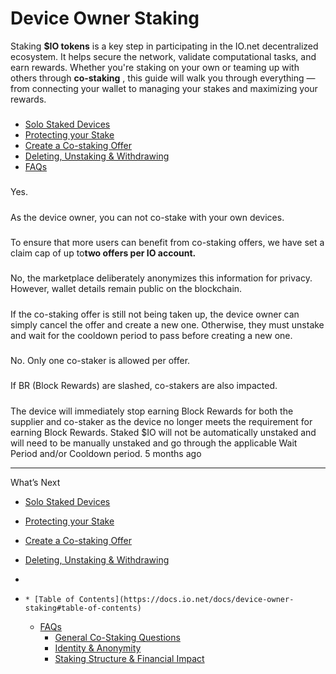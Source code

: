 # Device Owner Staking
Staking **$IO tokens** is a key step in participating in the IO.net decentralized ecosystem. It helps secure the network, validate computational tasks, and earn rewards. Whether you're staking on your own or teaming up with others through **co-staking** , this guide will walk you through everything —from connecting your wallet to managing your stakes and maximizing your rewards.
### [](https://docs.io.net/docs/device-owner-staking#table-of-contents)
  * [Solo Staked Devices](https://docs.io.net/docs/solo-staked-devices)
  * [Protecting your Stake](https://docs.io.net/docs/protecting-your-stake)
  * [Create a Co-staking Offer](https://docs.io.net/docs/create-a-co-staking-offer)
  * [Deleting, Unstaking & Withdrawing](https://docs.io.net/docs/unstaking-deleting-withdrawing)
  * [FAQs](https://docs.io.net/docs/device-owner-staking#faqs)


### [](https://docs.io.net/docs/device-owner-staking#faqs)
#### [](https://docs.io.net/docs/device-owner-staking#general-co-staking-questions)
##### [](https://docs.io.net/docs/device-owner-staking#q-can-a-person-co-stake-on-multiple-devices)
Yes.
##### [](https://docs.io.net/docs/device-owner-staking#q-is-there-a-limitation)
As the device owner, you can not co-stake with your own devices.
##### [](https://docs.io.net/docs/device-owner-staking#q-what-is-the-maximum-number-of-co-staking-offers-i-can-claim)
To ensure that more users can benefit from co-staking offers, we have set a claim cap of up to**two offers per IO account.**
#### [](https://docs.io.net/docs/device-owner-staking#identity--anonymity)
##### [](https://docs.io.net/docs/device-owner-staking#q-are-there-any-identifiable-details-of-a-co-staker-or-device-owner)
No, the marketplace deliberately anonymizes this information for privacy. However, wallet details remain public on the blockchain.
##### [](https://docs.io.net/docs/device-owner-staking#q-what-if-a-co-staker-and-device-owner-want-to-adjust-contributions)
If the co-staking offer is still not being taken up, the device owner can simply cancel the offer and create a new one. Otherwise, they must unstake and wait for the cooldown period to pass before creating a new one.
#### [](https://docs.io.net/docs/device-owner-staking#staking-structure--financial-impact)
##### [](https://docs.io.net/docs/device-owner-staking#q-can-multiple-co-stakers-contribute-to-a-single-offer)
No. Only one co-staker is allowed per offer.
##### [](https://docs.io.net/docs/device-owner-staking#q-if-a-primary-worker-is-suspected-of-fraud-or-gets-slashed-what-happens-financially-to-the-co-staker)
If BR (Block Rewards) are slashed, co-stakers are also impacted.
##### [](https://docs.io.net/docs/device-owner-staking#q-what-happens-to-the-co-staked-io-when-the-device-owner-terminates-the-device)
The device will immediately stop earning Block Rewards for both the supplier and co-staker as the device no longer meets the requirement for earning Block Rewards. Staked $IO will not be automatically unstaked and will need to be manually unstaked and go through the applicable Wait Period and/or Cooldown period.
5 months ago
* * *
What’s Next
  * [Solo Staked Devices](https://docs.io.net/docs/solo-staked-devices)
  * [Protecting your Stake](https://docs.io.net/docs/protecting-your-stake)
  * [Create a Co-staking Offer](https://docs.io.net/docs/create-a-co-staking-offer)
  * [Deleting, Unstaking & Withdrawing](https://docs.io.net/docs/unstaking-deleting-withdrawing)


  * [](https://docs.io.net/docs/device-owner-staking)
  *     * [Table of Contents](https://docs.io.net/docs/device-owner-staking#table-of-contents)
    * [FAQs](https://docs.io.net/docs/device-owner-staking#faqs)
      * [General Co-Staking Questions](https://docs.io.net/docs/device-owner-staking#general-co-staking-questions)
      * [Identity & Anonymity](https://docs.io.net/docs/device-owner-staking#identity--anonymity)
      * [Staking Structure & Financial Impact](https://docs.io.net/docs/device-owner-staking#staking-structure--financial-impact)


